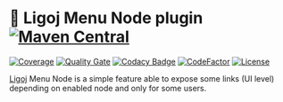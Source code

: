 # :link: Ligoj Menu Node plugin [![Maven Central](https://maven-badges.herokuapp.com/maven-central/org.ligoj.plugin/plugin-menu-node/badge.svg)](https://maven-badges.herokuapp.com/maven-central/org.ligoj.plugin/plugin-menu-node)

[![Coverage](https://sonarcloud.io/api/project_badges/measure?project=org.ligoj.plugin%3Aplugin-menu-node&metric=coverage)](https://sonarcloud.io/dashboard?id=org.ligoj.plugin%3Aplugin-menu-node)
[![Quality Gate](https://sonarcloud.io/api/project_badges/measure?metric=alert_status&project=org.ligoj.plugin:plugin-menu-node)](https://sonarcloud.io/dashboard/index/org.ligoj.plugin:plugin-menu-node)
[![Codacy Badge](https://api.codacy.com/project/badge/Grade/f1b27330707b49c280c8dc7fcd64dc35)](https://www.codacy.com/gh/ligoj/plugin-menu-node?utm_source=github.com&amp;utm_medium=referral&amp;utm_content=ligoj/plugin-menu-node&amp;utm_campaign=Badge_Grade)
[![CodeFactor](https://www.codefactor.io/repository/github/ligoj/plugin-menu-node/badge)](https://www.codefactor.io/repository/github/ligoj/plugin-menu-node)
[![License](http://img.shields.io/:license-mit-blue.svg)](http://fabdouglas.mit-license.org/)

[Ligoj](https://github.com/ligoj/ligoj) Menu Node is a simple feature able to expose some links (UI level) depending on enabled node and only for some users.